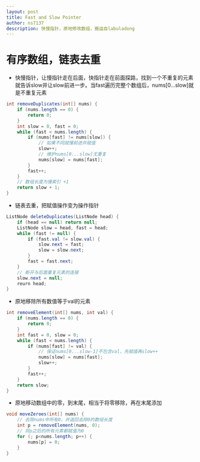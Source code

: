 ```yaml
---
layout: post
title: Fast and Slow Pointer
author: ns7137
description: 快慢指针，原地修改数组，搬运自labuladong
---
```


# 有序数组，链表去重

- 快慢指针，让慢指针走在后面，快指针走在前面探路，找到一个不重复的元素就告诉slow并让slow前进一步。当fast遍历完整个数组后，nums[0...slow]就是不重复元素

```java
int removeDuplicates(int[] nums) {
	if (nums.length == 0) {
		return 0;
	}
	int slow = 0, fast = 0;
	while (fast < nums.length) {
		if (nums[fast] != nums[slow]) {
			// 如果不同就慢前进并赋值
			slow++;
			// 维护nums[0...slow]无重复
			nums[slow] = nums[fast];
		}
		fast++;
	}
	// 数组长度为慢索引 +1
	return slow + 1;
}
```

- 链表去重，把赋值操作变为操作指针

```java
ListNode deleteDuplicates(ListNode head) {
	if (head == null) return null;
	ListNode slow = head, fast = head;
	while (fast != null) {
		if (fast.val != slow.val) {
			slow.next = fast;
			slow = slow.next;
		}
		fast = fast.next;
	}
	// 断开与后面重复元素的连接
	slow.next = null;
	reurn head;
}
```

- 原地移除所有数值等于val的元素

```java
int removeElement(int[] nums, int val) {
	if (nums.length == 0) {
		return 0;
	}
	int fast = 0, slow = 0;
	while (fast < nums.length) {
		if (nums[fast] != val) {
			// 保证nums[0...slow-1]不包含val，先赋值再slow++
			nums[slow] = nums[fast];
			slow++;
		}
		fast++;
	}
	return slow;
}
```

- 原地移动数组中的零，到末尾，相当于将零移除，再在末尾添加

```java
void moveZeroes(int[] nums) {
	// 去除nums中所有0，并返回去除0的数组长度
	int p = removeElement(nums, 0);
	// 将p之后的所有元素都赋值为0
	for (; p<nums.length; p++) {
		nums[p] = 0;
	}
}
```